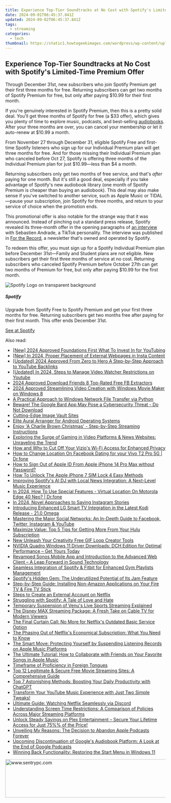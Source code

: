 ```yaml
---
title: Experience Top-Tier Soundtracks at No Cost with Spotify's Limited-Time Premium Offer
date: 2024-09-01T06:45:37.841Z
updated: 2024-09-02T06:45:37.841Z
tags:
  - streaming
categories:
  - tech
thumbnail: https://static1.howtogeekimages.com/wordpress/wp-content/uploads/2023/08/spotify-1.jpg
---
```


## Experience Top-Tier Soundtracks at No Cost with Spotify's Limited-Time Premium Offer

Through December 31st, new subscribers who join Spotify Premium get their first three months for free. Returning subscribers can get two months of Spotify Premium for free, but only after paying $10.99 for their first month.

 If you're genuinely interested in Spotify Premium, then this is a pretty solid deal. You'll get three months of Spotify for free (a $33 offer), which gives you plenty of time to explore music, podcasts, and best-selling [audiobooks](https://youtube-web.techidaily.com/ed-2024-approved-engage-and-inspire-viewers-animated-subscribers-in-filmora-explained/). After your three months are over, you can cancel your membership or let it auto-renew at $10.99 a month.

 From November 27 through December 31, eligible Spotify Free and first-time Spotify listeners who sign up for our Individual Premium plan will get three months for free. And for those missing their Individual Premium plan who canceled before Oct 27, Spotify is offering three months of the Individual Premium plan for just $10.99—less than $4 a month.

 Returning subscribers only get two months of free service, and that's _after_ paying for one month. But it's still a good deal, especially if you take advantage of Spotify's new audiobook library (one month of Spotify Premium is cheaper than buying an audiobook). This deal may also make sense if you've switched to another service, such as Apple Music or TIDAL—pause your subscription, join Spotify for three months, and return to your service of choice when the promotion ends.

 This promotional offer is also notable for the strange way that it was announced. Instead of pinching out a standard press release, Spotify revealed its three-month offer in the opening paragraphs of [an interview](https://newsroom.spotify.com/2023-11-27/three-months-free-premium-offer-sebastien-andrade/) with Sebastien Andrade, a TikTok personality. The interview was published in [For the Record](https://newsroom.spotify.com/news/), a newsletter that's owned and operated by Spotify.

 To redeem this offer, you must sign up for a Spotify Individual Premium plan before December 31st—Family and Student plans are not eligible. New subscribers get their first three months of service at no cost. Returning subscribers who canceled Spotify Premium before October 27th can get two months of Premium for free, but only after paying $10.99 for the first month.

![Spotify Logo on transparent background](https://static1.howtogeekimages.com/wordpress/wp-content/uploads/2023/11/spotify-logo.png) 

#####  Spotify

Upgrade from Spotify Free to Spotify Premium and get your first three months for free. Returning subscribers get two months free after paying for their first month. This offer ends December 31st.

[See at Spotify](https://www.spotify.com/us/premium/)

<ins class="adsbygoogle"
     style="display:block"
     data-ad-format="autorelaxed"
     data-ad-client="ca-pub-7571918770474297"
     data-ad-slot="1223367746"></ins>



<ins class="adsbygoogle"
     style="display:block"
     data-ad-client="ca-pub-7571918770474297"
     data-ad-slot="8358498916"
     data-ad-format="auto"
     data-full-width-responsive="true"></ins>

<span class="atpl-alsoreadstyle">Also read:</span>
<div><ul>
<li><a href="https://youtube-zero.techidaily.com/024-approved-foundations-first-what-to-invest-in-for-youtubing/"><u>[New] 2024 Approved  Foundations First  What To Invest In for YouTubing</u></a></li>
<li><a href="https://instagram-clips.techidaily.com/new-in-2024-proper-placement-of-external-webpages-in-insta-content/"><u>[New] In 2024, Proper Placement of External Webpages in Insta Content</u></a></li>
<li><a href="https://eaxpv-info.techidaily.com/updated-2024-approved-from-zero-to-hero-a-step-by-step-approach-to-youtube-backlinks/"><u>[Updated] 2024 Approved  From Zero to Hero  A Step-by-Step Approach to YouTube Backlinks</u></a></li>
<li><a href="https://youtube-sure.techidaily.com/ed-in-2024-steps-to-manage-video-watcher-restrictions-on-youtube/"><u>[Updated] In 2024, Steps to Manage Video Watcher Restrictions on Youtube</u></a></li>
<li><a href="https://facebook-videos.techidaily.com/2024-approved-download-friends-8-top-rated-free-fb-extractors/"><u>2024 Approved  Download Friends  8 Top-Rated Free FB Extractors</u></a></li>
<li><a href="https://some-guidance.techidaily.com/2024-approved-streamlining-video-creation-with-windows-movie-maker-on-windows-8/"><u>2024 Approved  Streamlining Video Creation with Windows Movie Maker on Windows 8</u></a></li>
<li><a href="https://windows11.techidaily.com/a-practical-approach-to-windows-network-file-transfer-via-python/"><u>A Practical Approach to Windows Network File Transfer via Python</u></a></li>
<li><a href="https://tech-revival.techidaily.com/beware-the-google-bard-app-may-pose-a-cybersecurity-threat-do-not-download/"><u>Beware! The Google Bard App May Pose a Cybersecurity Threat - Do Not Download</u></a></li>
<li><a href="https://article-knowledge.techidaily.com/cutting-edge-image-vault-sites/"><u>Cutting-Edge Image Vault Sites</u></a></li>
<li><a href="https://fox-blue.techidaily.com/elite-aural-arranger-for-android-operating-systems/"><u>Elite Aural Arranger for Android Operating Systems</u></a></li>
<li><a href="https://media-tips.techidaily.com/enjoy-a-charlie-brown-christmas-step-by-step-streaming-instructions/"><u>Enjoy 'A Charlie Brown Christmas' - Step-by-Step Streaming Instructions</u></a></li>
<li><a href="https://media-tips.techidaily.com/exploring-the-surge-of-gaming-in-video-platforms-and-news-websites-unraveling-the-trend/"><u>Exploring the Surge of Gaming in Video Platforms & News Websites: Unraveling the Trend</u></a></li>
<li><a href="https://media-tips.techidaily.com/how-and-why-to-cut-off-your-vizios-wi-fi-access-for-enhanced-privacy/"><u>How and Why to Cut Off Your Vizio's Wi-Fi Access for Enhanced Privacy</u></a></li>
<li><a href="https://location-social.techidaily.com/how-to-change-location-on-facebook-dating-for-your-vivo-t2-pro-5g-drfone-by-drfone-virtual-android/"><u>How to Change Location On Facebook Dating for your Vivo T2 Pro 5G | Dr.fone</u></a></li>
<li><a href="https://apple-account.techidaily.com/how-to-sign-out-of-apple-id-from-apple-iphone-14-pro-max-without-password-by-drfone-ios/"><u>How to Sign Out of Apple ID From Apple iPhone 14 Pro Max without Password?</u></a></li>
<li><a href="https://sim-unlock.techidaily.com/how-to-unlock-the-apple-iphone-7-sim-lock-4-easy-methods-by-drfone-ios/"><u>How To Unlock The Apple iPhone 7 SIM Lock 4 Easy Methods</u></a></li>
<li><a href="https://media-tips.techidaily.com/improving-spotifys-ai-dj-with-local-news-integration-a-next-level-music-experience/"><u>Improving Spotify's AI DJ with Local News Integration: A Next-Level Music Experience</u></a></li>
<li><a href="https://phone-solutions.techidaily.com/in-2024-how-to-use-special-features-virtual-location-on-motorola-edge-40-neo-drfone-by-drfone-virtual-android/"><u>In 2024, How To Use Special Features - Virtual Location On Motorola Edge 40 Neo? | Dr.fone</u></a></li>
<li><a href="https://instagram-videos.techidaily.com/in-2024-novel-approaches-to-saving-instagram-stories/"><u>In 2024, Novel Approaches to Saving Instagram Stories</u></a></li>
<li><a href="https://media-tips.techidaily.com/introducing-enhanced-lg-smart-tv-integration-in-the-latest-kodi-release-210-omega/"><u>Introducing Enhanced LG Smart TV Integration in the Latest Kodi Release - 21.0 Omega</u></a></li>
<li><a href="https://win-forum.techidaily.com/mastering-the-major-social-networks-an-in-depth-guide-to-facebook-twitter-instagram-and-youtube/"><u>Mastering the Major Social Networks: An In-Depth Guide to Facebook, Twitter, Instagram & YouTube</u></a></li>
<li><a href="https://media-tips.techidaily.com/maximize-value-top-5-tips-for-getting-more-from-your-hulu-subscription/"><u>Maximize Value: Top 5 Tips for Getting More From Your Hulu Subscription</u></a></li>
<li><a href="https://smart-video-creator.techidaily.com/new-unleash-your-creativity-free-gif-loop-creator-tools/"><u>New Unleash Your Creativity Free GIF Loop Creator Tools</u></a></li>
<li><a href="https://tech-haven.techidaily.com/1722965531904-nvidia-quadro-windows-11-driver-downloads-dch-edition-for-optimal-performance-get-yours-today/"><u>NVIDIA Quadro Windows 11 Driver Downloads: DCH Edition for Optimal Performance – Get Yours Today</u></a></li>
<li><a href="https://media-tips.techidaily.com/revamped-sonos-mobile-app-and-introduction-to-the-advanced-web-client-a-leap-forward-in-sound-technology/"><u>Revamped Sonos Mobile App and Introduction to the Advanced Web Client – A Leap Forward in Sound Technology</u></a></li>
<li><a href="https://media-tips.techidaily.com/seamless-integration-of-spotify-and-fitbit-for-enhanced-gym-playlists-management/"><u>Seamless Integration of Spotify & Fitbit for Enhanced Gym Playlists Management</u></a></li>
<li><a href="https://media-tips.techidaily.com/spotifys-hidden-gem-the-underutilized-potential-of-its-jam-feature/"><u>Spotify's Hidden Gem: The Underutilized Potential of Its Jam Feature</u></a></li>
<li><a href="https://media-tips.techidaily.com/step-by-step-guide-installing-non-amazon-applications-on-your-fire-tv-and-fire-tv-stick/"><u>Step-by-Step Guide: Installing Non-Amazon Applications on Your Fire TV & Fire TV Stick</u></a></li>
<li><a href="https://media-tips.techidaily.com/steps-to-create-an-external-account-on-netflix/"><u>Steps to Create an External Account on Netflix</u></a></li>
<li><a href="https://media-tips.techidaily.com/struggling-with-spotify-a-tale-of-love-and-hate/"><u>Struggling with Spotify: A Tale of Love and Hate</u></a></li>
<li><a href="https://media-tips.techidaily.com/temporary-suspension-of-venus-live-sports-streaming-explained/"><u>Temporary Suspension of Venu's Live Sports Streaming Explained</u></a></li>
<li><a href="https://media-tips.techidaily.com/the-disney-max-streaming-package-a-fresh-take-on-cable-tv-for-modern-viewers/"><u>The Disney MAX Streaming Package: A Fresh Take on Cable TV for Modern Viewers</u></a></li>
<li><a href="https://media-tips.techidaily.com/the-final-curtain-call-no-more-for-netflixs-outdated-basic-service-option/"><u>The Final Curtain Call: No More for Netflix's Outdated Basic Service Option</u></a></li>
<li><a href="https://media-tips.techidaily.com/the-phasing-out-of-netflixs-economical-subscription-what-you-need-to-know/"><u>The Phasing Out of Netflix's Economical Subscription: What You Need to Know</u></a></li>
<li><a href="https://media-tips.techidaily.com/the-smart-move-protecting-yourself-by-suspending-listening-records-on-apple-music-platforms/"><u>The Smart Move: Protecting Yourself by Suspending Listening Records on Apple Music Platforms</u></a></li>
<li><a href="https://media-tips.techidaily.com/the-ultimate-tutorial-how-to-collaborate-with-friends-on-your-favorite-songs-in-apple-music/"><u>The Ultimate Tutorial: How to Collaborate with Friends on Your Favorite Songs in Apple Music</u></a></li>
<li><a href="https://mondly-stories.techidaily.com/timeframe-of-proficiency-in-foreign-tongues/"><u>Timeframe of Proficiency in Foreign Tongues</u></a></li>
<li><a href="https://media-tips.techidaily.com/top-12-legitimate-and-secure-free-movie-streaming-sites-a-comprehensive-guide/"><u>Top 12 Legitimate & Secure Free Movie Streaming Sites: A Comprehensive Guide</u></a></li>
<li><a href="https://tech-haven.techidaily.com/top-7-astonishing-methods-boosting-your-daily-productivity-with-chatgpt/"><u>Top 7 Astonishing Methods: Boosting Your Daily Productivity with ChatGPT</u></a></li>
<li><a href="https://media-tips.techidaily.com/transform-your-youtube-music-experience-with-just-two-simple-tweaks/"><u>Transform Your YouTube Music Experience with Just Two Simple Tweaks!</u></a></li>
<li><a href="https://media-tips.techidaily.com/ultimate-guide-watching-netflix-seamlessly-via-discord/"><u>Ultimate Guide: Watching Netflix Seamlessly via Discord</u></a></li>
<li><a href="https://media-tips.techidaily.com/understanding-screen-time-restrictions-a-comparison-of-policies-across-major-streaming-platforms/"><u>Understanding Screen Time Restrictions: A Comparison of Policies Across Major Streaming Platforms</u></a></li>
<li><a href="https://media-tips.techidaily.com/unlock-steady-savings-on-plex-entertainment-secure-your-lifetime-access-for-just-75-of-the-price/"><u>Unlock Steady Savings on Plex Entertainment – Secure Your Lifetime Access for Just 75%% of the Price!</u></a></li>
<li><a href="https://media-tips.techidaily.com/unveiling-my-reasons-the-decision-to-abandon-apple-podcasts-forever/"><u>Unveiling My Reasons: The Decision to Abandon Apple Podcasts Forever</u></a></li>
<li><a href="https://media-tips.techidaily.com/upcoming-discontinuation-of-googles-audiobook-platform-a-look-at-the-end-of-google-podcasts/"><u>Upcoming Discontinuation of Google's Audiobook Platform: A Look at the End of Google Podcasts</u></a></li>
<li><a href="https://ai-live-streaming.techidaily.com/winning-back-functionality-restoring-the-start-menu-in-windows-11/"><u>Winning Back Functionality: Restoring the Start Menu in Windows 11</u></a></li>
</ul></div>

<!-- affiliate ads begin -->
<a href="https://sentrypc.7eer.net/c/5597632/398457/3022" target="_top" id="398457"><img src="//a.impactradius-go.com/display-ad/3022-398457" border="0" alt="www.sentrypc.com" width="980" height="120"/></a><img height="0" width="0" src="https://sentrypc.7eer.net/i/5597632/398457/3022" style="position:absolute;visibility:hidden;" border="0" />
<!-- affiliate ads end -->